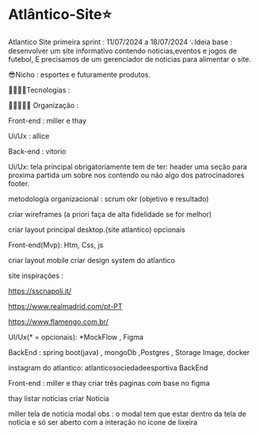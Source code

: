 # Atlântico-Site⭐
Atlantico Site
primeira sprint : 11/07/2024 a 18/07/2024
💡Ideia base : 
desenvolver um site informativo contendo noticias,eventos e jogos de futebol,
E precisamos de um gerenciador de noticias para alimentar o site.

😎Nicho : esportes e futuramente produtos.

👨‍💻👩‍💻Tecnologias : 

👨‍💻👩‍💻💡 Organização :

Front-end : miller e thay

Ui/Ux : allice

Back-end : vitorio

Ui/Ux:
tela principal obrigatoriamente tem de ter:
header uma seção para proxima partida
um sobre nos contendo ou não algo dos patrocinadores
footer.

metodologia  organizacional :
scrum
okr (objetivo e resultado)

criar wireframes (a priori faça de alta fidelidade se for melhor)

criar layout principal desktop.(site atlantico)
opcionais

Front-end(Mvp): Htm, Css, js


criar layout mobile criar design system do atlantico

site inspirações :

https://sscnapoli.it/

https://www.realmadrid.com/pt-PT

https://www.flamengo.com.br/

UI/Ux(* = opcionais): *MockFlow , Figma

BackEnd : spring boot(java) , mongoDb ,Postgres , Storage Image, docker

instagram do atlantico:
atlanticosociedadeesportiva
BackEnd

Front-end : miller e thay
criar três paginas com base no figma

thay
listar noticias
criar Noticia

miller
tela de noticia
modal
obs : o modal tem que estar dentro da tela de noticia e só ser aberto com a interação no icone de lixeira
